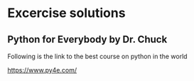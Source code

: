 # Excercise solutions  
## Python for Everybody by Dr. Chuck

Following is the link to the best course on python in the world

https://www.py4e.com/
